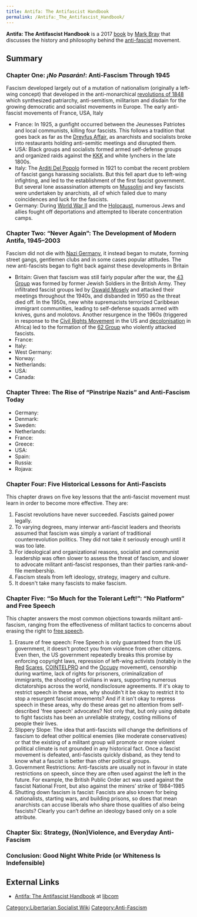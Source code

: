 ```yaml
---
title: Antifa: The Antifascist Handbook
permalink: /Antifa:_The_Antifascist_Handbook/
---
```


**Antifa: The Antifascist Handbook** is a 2017
[book](List_of_Libertarian_Socialist_Media "wikilink") by [Mark
Bray](Mark_Bray "wikilink") that discusses the history and philosophy
behind the [anti-fascist](Anti-Fascism "wikilink") movement.

## Summary

### Chapter One: <em>¡No Pasarán!</em>: Anti-Fascism Through 1945

Fascism developed largely out of a mutation of nationalism (originally a
left-wing concept) that developed in the anti-monarchical [revolutions
of 1848](revolutions_of_1848 "wikilink") which synthesized patriarchy,
anti-semitism, militarism and disdain for the growing democratic and
socialist movements in Europe. The early anti-fascist movements of
France, USA, Italy

- France: In 1925, a gunfight occurred between the Jeunesses Patriotes
  and local communists, killing four fascists. This follows a tradition
  that goes back as far as the [Dreyfus
  Affair](Dreyfus_Affair "wikilink"), as anarchists and socialists broke
  into restaurants holding anti-semitic meetings and disrupted them.
- USA: Black groups and socialists formed armed self-defense groups and
  organized raids against the [KKK](Ku_Klux_Klan "wikilink") and white
  lynchers in the late 1800s.
- Italy: The [Arditi Del Popolo](Arditi_Del_Popolo "wikilink") formed in
  1921 to combat the recent problem of fascist gangs harassing
  socialists. But this fell apart due to left-wing infighting, and led
  to the establishment of the first fascist government. But several lone
  assassination attempts on [Mussolini](Benito_Mussolini "wikilink") and
  key fascists were undertaken by anarchists, all of which failed due to
  many coincidences and luck for the fascists.
- Germany: During [World War II](World_War_II "wikilink") and the
  [Holocaust](Holocaust "wikilink"), numerous Jews and allies fought off
  deportations and attempted to liberate concentration camps.

### Chapter Two: “Never Again”: The Development of Modern Antifa, 1945–2003

Fascism did not die with [Nazi Germany](Nazi_Germany "wikilink"), it
instead began to mutate, forming street gangs, gentlemen clubs and in
some cases popular attitudes. The new anti-fascists began to fight back
against these developments in Britain

- Britain: Given that fascism was still fairly popular after the war,
  the [43 Group](43_Group "wikilink") was formed by former Jewish
  Soldiers in the British Army. They infiltrated fascist groups led by
  [Oswald Mosely](Oswald_Mosely "wikilink") and attacked their meetings
  throughout the 1940s, and disbanded in 1950 as the threat died off. In
  the 1950s, new white supremacists terrorized Caribbean immigrant
  communities, leading to self-defense squads armed with knives, guns
  and molotovs. Another resurgence in the 1960s (triggered in response
  to the [Civil Rights Movement](Civil_Rights_Movement "wikilink") in
  the US and [decolonisation](decolonisation "wikilink") in Africa) led
  to the formation of the [62 Group](62_Group "wikilink") who violently
  attacked fascists.
- France:
- Italy:
- West Germany:
- Norway:
- Netherlands:
- USA:
- Canada:

### Chapter Three: The Rise of “Pinstripe Nazis” and Anti-Fascism Today

- Germany:
- Denmark:
- Sweden:
- Netherlands:
- France:
- Greece:
- USA:
- Spain:
- Russia:
- Rojava:

### Chapter Four: Five Historical Lessons for Anti-Fascists

This chapter draws on five key lessons that the anti-fascist movement
must learn in order to become more effective. They are:

1.  Fascist revolutions have never succeeded. Fascists gained power
    legally.
2.  To varying degrees, many interwar anti-fascist leaders and theorists
    assumed that fascism was simply a variant of traditional
    counterrevolution politics. They did not take it seriously enough
    until it was too late.
3.  For ideological and organizational reasons, socialist and communist
    leadership was often slower to assess the threat of fascism, and
    slower to advocate militant anti-fascist responses, than their
    parties rank-and-file membership.
4.  Fascism steals from left ideology, strategy, imagery and culture.
5.  It doesn't take many fascists to make fascism.

### Chapter Five: “So Much for the Tolerant Left!”: “No Platform” and Free Speech

This chapter answers the most common objections towards militant
anti-fascism, ranging from the effectiveness of militant tactics to
concerns about erasing the right to [free
speech](Free_Speech "wikilink").

1.  Erasure of free speech: Free Speech is only guaranteed from the US
    government, it doesn't protect you from violence from other
    citizens. Even then, the US government repeatedly breaks this
    promise by enforcing copyright laws, repression of left-wing
    activists (notably in the [Red](First_Red_Scare "wikilink")
    [Scares](Second_Red_Scare "wikilink"),
    [COINTELPRO](COINTELPRO "wikilink") and the
    [Occupy](Occupy_(Movement) "wikilink") movement), censorship during
    wartime, lack of rights for prisoners, criminalization of
    immigrants, the shooting of civilians in wars, supporting numerous
    dictatorships across the world, nondisclosure agreements. If it's
    okay to restrict speech in these areas, why shouldn't it be okay to
    restrict it to stop a resurgent fascist movements? And if it isn't
    okay to repress speech in these areas, why do these areas get no
    attention from self-described 'free speech' advocates? Not only
    that, but only using debate to fight fascists has been an unreliable
    strategy, costing millions of people their lives.
2.  Slippery Slope: The idea that anti-fascists will change the
    definitions of fascism to defeat other political enemies (like
    moderate conservatives) or that the existing of a militant group
    will promote or more violent political climate is not grounded in
    any historical fact. Once a fascist movement is defeated,
    anti-fascists quickly disband, as they tend to know what a fascist
    is better than other political groups.
3.  Government Restrictions: Anti-fascists are usually not in favour in
    state restrictions on speech, since they are often used against the
    left in the future. For example, the British Public Order act was
    used against the fascist National Front, but also against the
    miners’ strike of 1984–1985
4.  Shutting down fascism is fascist: Fascists are also known for being
    nationalists, starting wars, and building prisons, so does that mean
    anarchists can accuse liberals who share those qualities of also
    being fascists? Clearly you can’t define an ideology based only on a
    sole attribute.

### Chapter Six: Strategy, (Non)Violence, and Everyday Anti-Fascism

### Conclusion: Good Night White Pride (or Whiteness Is Indefensible)

## External Links

- [Antifa: The Antifascist
  Handbook](https://libcom.org/library/antifa-anti-fascist-handbook) at
  [libcom](libcom "wikilink")

[Category:Libertarian Socialist
Wiki](Category:Libertarian_Socialist_Wiki "wikilink")
[Category:Anti-Fascism](Category:Anti-Fascism "wikilink")